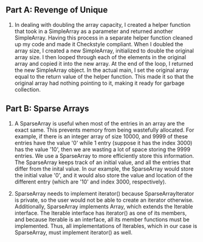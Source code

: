 ## Part A: Revenge of Unique

1. In dealing with doubling the array capacity, I created a helper function that took in a SimpleArray as a parameter and returned another SimpleArray. Having this process in a separate helper function cleaned up my code and made it Checkstyle compliant. When I doubled the array size, I created a new SimpleArray, initialized to double the original array size. I then looped through each of the elements in the original array and copied it into the new array. At the end of the loop, I returned the new SimpleArray object. In the actual main, I set the original array equal to the return value of the helper function. This made it so that the original array had nothing pointing to it, making it ready for garbage collection.


## Part B: Sparse Arrays

1. A SparseArray is useful when most of the entries in an array are the exact same. This prevents memory from being wastefully allocated. For example, if there is an integer array of size 10000, and 9999 of these entries have the value '0' while 1 entry (suppose it has the index 3000) has the value '10', then we are wasting a lot of space storing the 9999 entries. We use a SparseArray to more efficiently store this information. The SparseArray keeps track of an initial value, and all the entries that differ from the inital value. In our example, the SparseArray would store the initial value '0', and it would also store the value and location of the different entry (which are '10' and index 3000, respectively).

2. SparseArray needs to implement iterator() because SparseArrayIterator is private, so the user would not be able to create an iterator otherwise. Additionally, SparseArray implements Array, which extends the Iterable interface. The Iterable interface has iterator() as one of its members, and because Iterable is an interface, all its member functions must be implemented. Thus, all implementations of Iterables, which in our case is SparseArray, must implement iterator() as well.